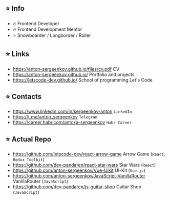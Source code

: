 ## ⭐️ Info
- 🔥 Frontend Developer
- 🔥 Frontend Development Mentor
- ⭐️ Snowboarder / Longborder / Roller

## ⭐️ Links
- https://anton-sergeenkov.github.io/files/cv.pdf CV
- https://anton-sergeenkov.github.io/ Portfolio and projects
- https://letscode-dev.github.io/ School of programming Let's Code

## ⭐️ Contacts
- https://www.linkedin.com/in/sergeenkov-anton `LinkedIn`
- https://t.me/anton_sergeenkov `Telegram`
- https://career.habr.com/antoxa-sergeenkov `Habr Career`

## ⭐️ Actual Repo
- https://github.com/letscode-dev/react-arrow-game Arrow Game (`React`, `Redux Toolkit`)
- https://github.com/dev-pandaren/react-star-wars Star Wars (`React`)
- https://github.com/anton-sergeenkov/Vue-Uikit UI-Kit (`Vue.js`)
- https://github.com/anton-sergeenkov/JavaScript-VanillaRouter VanillaRouter (`JavaScript`)
- https://github.com/dev-pandaren/js-guitar-shop Guitar Shop (`JavaScript`)
